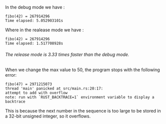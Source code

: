 
In the debug mode we have :

```
fibo(42) = 267914296
Time elapsed: 5.052903101s
```

Where in the realease mode we have :
```
fibo(42) = 267914296
Time elapsed: 1.517708928s
```

###### The release mode is 3.33 times faster than the debug mode.


When we change the max value to 50, the program stops with the following error:
```
fibo(47) = 2971215073
thread 'main' panicked at src/main.rs:20:17:
attempt to add with overflow
note: run with `RUST_BACKTRACE=1` environment variable to display a backtrace
```
This is because the next number in the sequence is too large to be stored in a 32-bit unsigned integer, so it overflows.